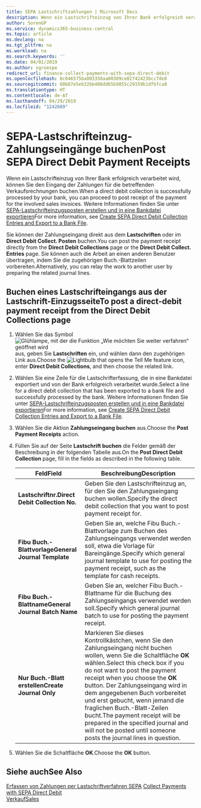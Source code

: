 ```yaml
---
title: SEPA Lastschriftzahlungen | Microsoft Docs
description: Wenn ein Lastschrifteinzug von Ihrer Bank erfolgreich verarbeitet wird, können Sie den Eingang der Zahlungen für die betreffenden Verkaufsrechnungen buchen.
author: SorenGP
ms.service: dynamics365-business-central
ms.topic: article
ms.devlang: na
ms.tgt_pltfrm: na
ms.workload: na
ms.search.keywords: ''
ms.date: 04/01/2019
ms.author: sgroespe
redirect_url: finance-collect-payments-with-sepa-direct-debit
ms.openlocfilehash: 6c646575ba803358aa00309ce02742423bcc7de8
ms.sourcegitcommit: 60b87e5eb32bb408dd65b9855c29159b1dfbfca8
ms.translationtype: HT
ms.contentlocale: de-AT
ms.lasthandoff: 04/29/2019
ms.locfileid: "1242669"
---
```

# <a name="post-sepa-direct-debit-payment-receipts"></a><span data-ttu-id="c20b1-103">SEPA-Lastschrifteinzug-Zahlungseingänge buchen</span><span class="sxs-lookup"><span data-stu-id="c20b1-103">Post SEPA Direct Debit Payment Receipts</span></span>
<span data-ttu-id="c20b1-104">Wenn ein Lastschrifteinzug von Ihrer Bank erfolgreich verarbeitet wird, können Sie den Eingang der Zahlungen für die betreffenden Verkaufsrechnungen buchen.</span><span class="sxs-lookup"><span data-stu-id="c20b1-104">When a direct debit collection is successfully processed by your bank, you can proceed to post receipt of the payment for the involved sales invoices.</span></span> <span data-ttu-id="c20b1-105">Weitere Informationen finden Sie unter [SEPA-Lastschrifteinzugsposten erstellen und in eine Bankdatei exportieren](finance-how-create-sepa-direct-debit-collection-entries-export-bank-file.md)</span><span class="sxs-lookup"><span data-stu-id="c20b1-105">For more information, see [Create SEPA Direct Debit Collection Entries and Export to a Bank File](finance-how-create-sepa-direct-debit-collection-entries-export-bank-file.md).</span></span>  

<span data-ttu-id="c20b1-106">Sie können der Zahlungseingang direkt aus dem **Lastschriften** oder im **Direct Debit Collect. Posten** buchen.</span><span class="sxs-lookup"><span data-stu-id="c20b1-106">You can post the payment receipt directly from the **Direct Debit Collections** page or the **Direct Debit Collect. Entries** page.</span></span> <span data-ttu-id="c20b1-107">Sie können auch die Arbeit an einen anderen Benutzer übertragen, indem Sie die zugehörigen Buch.-Blattzeilen vorbereiten.</span><span class="sxs-lookup"><span data-stu-id="c20b1-107">Alternatively, you can relay the work to another user by preparing the related journal lines.</span></span>  

## <a name="to-post-a-direct-debit-payment-receipt-from-the-direct-debit-collections-page"></a><span data-ttu-id="c20b1-108">Buchen eines Lastschrifteingangs aus der Lastschrift-Einzugsseite</span><span class="sxs-lookup"><span data-stu-id="c20b1-108">To post a direct-debit payment receipt from the Direct Debit Collections page</span></span>  
1. <span data-ttu-id="c20b1-109">Wählen Sie das Symbol ![Glühlampe, mit der die Funktion „Wie möchten Sie weiter verfahren“ geöffnet wird](media/ui-search/search_small.png "Wie möchten Sie weiter verfahren?") aus, geben Sie **Lastschriften** ein, und wählen dann den zugehörigen Link aus.</span><span class="sxs-lookup"><span data-stu-id="c20b1-109">Choose the ![Lightbulb that opens the Tell Me feature](media/ui-search/search_small.png "Tell me what you want to do") icon, enter **Direct Debit Collections**, and then choose the related link.</span></span>  
2. <span data-ttu-id="c20b1-110">Wählen Sie eine Zeile für die Lastschrifterfassung, die in eine Bankdatei exportiert und von der Bank erfolgreich verarbeitet wurde.</span><span class="sxs-lookup"><span data-stu-id="c20b1-110">Select a line for a direct debit collection that has been exported to a bank file and successfully processed by the bank.</span></span> <span data-ttu-id="c20b1-111">Weitere Informationen finden Sie unter [SEPA-Lastschrifteinzugsposten erstellen und in eine Bankdatei exportieren](finance-how-create-sepa-direct-debit-collection-entries-export-bank-file.md)</span><span class="sxs-lookup"><span data-stu-id="c20b1-111">For more information, see [Create SEPA Direct Debit Collection Entries and Export to a Bank File](finance-how-create-sepa-direct-debit-collection-entries-export-bank-file.md).</span></span>  
3. <span data-ttu-id="c20b1-112">Wählen Sie die Aktion **Zahlungseingang buchen** aus.</span><span class="sxs-lookup"><span data-stu-id="c20b1-112">Choose the **Post Payment Receipts** action.</span></span>  
4. <span data-ttu-id="c20b1-113">Füllen Sie auf der Seite **Lastschrift buchen** die Felder gemäß der Beschreibung in der folgenden Tabelle aus.</span><span class="sxs-lookup"><span data-stu-id="c20b1-113">On the **Post Direct Debit Collection** page, fill in the fields as described in the following table.</span></span>  

    |<span data-ttu-id="c20b1-114">Feld</span><span class="sxs-lookup"><span data-stu-id="c20b1-114">Field</span></span>|<span data-ttu-id="c20b1-115">Beschreibung</span><span class="sxs-lookup"><span data-stu-id="c20b1-115">Description</span></span>|  
    |---------------------------------|---------------------------------------|  
    |<span data-ttu-id="c20b1-116">**Lastschriftnr.**</span><span class="sxs-lookup"><span data-stu-id="c20b1-116">**Direct Debit Collection No.**</span></span>|<span data-ttu-id="c20b1-117">Geben Sie den Lastschrifteinzug an, für den Sie den Zahlungseingang buchen wollen.</span><span class="sxs-lookup"><span data-stu-id="c20b1-117">Specify the direct debit collection that you want to post payment receipt for.</span></span>|  
    |<span data-ttu-id="c20b1-118">**Fibu Buch.-Blattvorlage**</span><span class="sxs-lookup"><span data-stu-id="c20b1-118">**General Journal Template**</span></span>|<span data-ttu-id="c20b1-119">Geben Sie an, welche Fibu Buch.-Blattvorlage zum Buchen des Zahlungseingangs verwendet werden soll, etwa die Vorlage für Bareingänge.</span><span class="sxs-lookup"><span data-stu-id="c20b1-119">Specify which general journal template to use for posting the payment receipt, such as the template for cash receipts.</span></span>|  
    |<span data-ttu-id="c20b1-120">**Fibu Buch.-Blattname**</span><span class="sxs-lookup"><span data-stu-id="c20b1-120">**General Journal Batch Name**</span></span>|<span data-ttu-id="c20b1-121">Geben Sie an, welcher Fibu Buch.-Blattname für die Buchung des Zahlungseingangs verwendet werden soll.</span><span class="sxs-lookup"><span data-stu-id="c20b1-121">Specify which general journal batch to use for posting the payment receipt.</span></span>|  
    |<span data-ttu-id="c20b1-122">**Nur Buch.-Blatt erstellen**</span><span class="sxs-lookup"><span data-stu-id="c20b1-122">**Create Journal Only**</span></span>|<span data-ttu-id="c20b1-123">Markieren Sie dieses Kontrollkästchen, wenn Sie den Zahlungseingang nicht buchen wollen, wenn Sie die Schaltfläche **OK** wählen.</span><span class="sxs-lookup"><span data-stu-id="c20b1-123">Select this check box if you do not want to post the payment receipt when you choose the **OK** button.</span></span> <span data-ttu-id="c20b1-124">Der Zahlungseingang wird in dem angegebenen Buch vorbereitet und erst gebucht, wenn jemand die fraglichen Buch.-Blatt-Zeilen bucht.</span><span class="sxs-lookup"><span data-stu-id="c20b1-124">The payment receipt will be prepared in the specified journal and will not be posted until someone posts the journal lines in question.</span></span>|  

5. <span data-ttu-id="c20b1-125">Wählen Sie die Schaltfläche **OK**.</span><span class="sxs-lookup"><span data-stu-id="c20b1-125">Choose the **OK** button.</span></span>  

## <a name="see-also"></a><span data-ttu-id="c20b1-126">Siehe auch</span><span class="sxs-lookup"><span data-stu-id="c20b1-126">See Also</span></span>  
 <span data-ttu-id="c20b1-127">[Erfassen von Zahlungen per Lastschriftverfahren SEPA](finance-collect-payments-with-sepa-direct-debit.md) </span><span class="sxs-lookup"><span data-stu-id="c20b1-127">[Collect Payments with SEPA Direct Debit](finance-collect-payments-with-sepa-direct-debit.md) </span></span>  
 [<span data-ttu-id="c20b1-128">Verkauf</span><span class="sxs-lookup"><span data-stu-id="c20b1-128">Sales</span></span>](sales-manage-sales.md)
